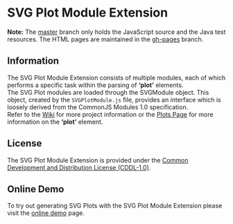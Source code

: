 # SVG Plot Module Extension
**Note:** The [master](https://github.com/rmcuenen/svgplot/tree/master) branch only holds the JavaScript source and the Java test resources. The HTML pages are maintained in the [gh-pages](https://github.com/rmcuenen/svgplot/tree/gh-pages) branch.

## Information
The SVG Plot Module Extension consists of multiple modules, each of which performs a specific task within the parsing of __‘plot’__ elements.    
The SVG Plot modules are loaded through the SVGModule object. This object, created by the `SVGPlotModule.js` file, provides an interface which is loosely derived from the CommonJS Modules 1.0 specification.    
Refer to the [Wiki](https://github.com/rmcuenen/svgplot/wiki) for more project information or the [Plots Page](http://rmcuenen.github.io/svgplot/svg/plots.html "Plots") for more information on the  __‘plot’__ element.

## License
The SVG Plot Module Extension is provided under the [Common Development and Distribution License (CDDL-1.0)](https://raw.github.com/rmcuenen/svgplot/master/LICENSE.txt).

## Online Demo
To try out generating SVG Plots with the SVG Plot Module Extension please visit the [online demo](http://rmcuenen.github.io/svgplot/demo/demo.html "Demo") page.
